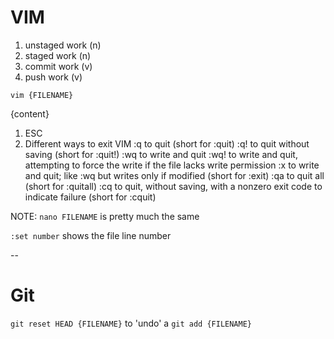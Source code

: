 # VIM

1. unstaged work (n)
2. staged work (n)
3. commit work (v)
4. push work (v)

`vim {FILENAME}`

{content}

1. ESC
2. Different ways to exit VIM
:q to quit (short for :quit)
:q! to quit without saving (short for :quit!)
:wq to write and quit
:wq! to write and quit, attempting to force the write if the file lacks write permission
:x to write and quit; like :wq but writes only if modified (short for :exit)
:qa to quit all (short for :quitall)
:cq to quit, without saving, with a nonzero exit code to indicate failure (short for :cquit)

NOTE: `nano FILENAME` is pretty much the same

`:set number` shows the file line number

--

# Git

`git reset HEAD {FILENAME}`
to 'undo' a
`git add {FILENAME}`